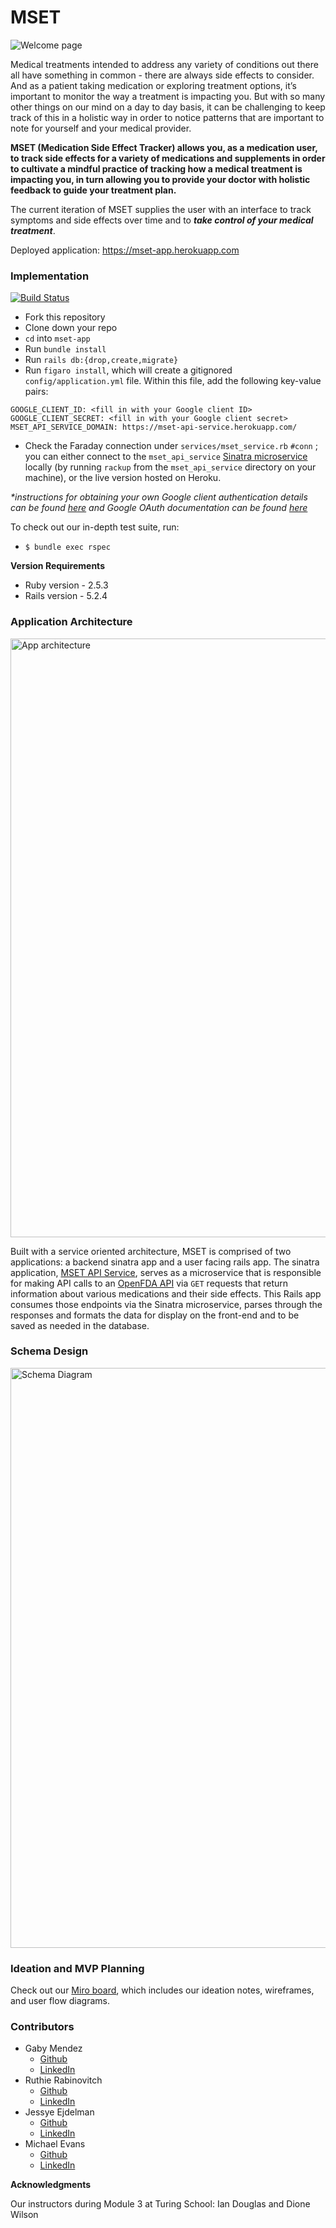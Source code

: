 # MSET

![Welcome page](https://user-images.githubusercontent.com/62635544/93638232-2c3f5900-f9b4-11ea-9310-d42b9d4eb1e8.png)

Medical treatments intended to address any variety of conditions out there all have something in common - there are always side effects to consider. And as a patient taking medication or exploring treatment options, it’s important to monitor the way a treatment is impacting you. But with so many other things on our mind on a day to day basis, it can be challenging to keep track of this in a holistic way in order to notice patterns that are important to note for yourself and your medical provider.

**MSET (Medication Side Effect Tracker) allows you, as a medication user, to track side effects for a variety of medications and supplements in order to cultivate a mindful practice of tracking how a medical treatment is impacting you, in turn allowing you to provide your doctor with holistic feedback to guide your treatment plan.**

The current iteration of MSET supplies the user with an interface to track symptoms and side effects over time and to ***take control of your medical treatment***.

Deployed application: https://mset-app.herokuapp.com


### Implementation

[![Build Status](https://travis-ci.org/gabichuelas/mset_app.svg?branch=master)](https://travis-ci.org/gabichuelas/mset_app)

- Fork this repository
- Clone down your repo
- `cd` into `mset-app`
- Run `bundle install`
- Run `rails db:{drop,create,migrate}`
- Run `figaro install`, which will create a gitignored `config/application.yml` file. Within this file, add the following key-value pairs:
```
GOOGLE_CLIENT_ID: <fill in with your Google client ID>
GOOGLE_CLIENT_SECRET: <fill in with your Google client secret>
MSET_API_SERVICE_DOMAIN: https://mset-api-service.herokuapp.com/
```
- Check the Faraday connection under `services/mset_service.rb` `#conn` ; you can either connect to the `mset_api_service` [Sinatra microservice](https://github.com/gabichuelas/mset_api_service) locally (by running `rackup` from the `mset_api_service` directory on your machine), or the live version hosted on Heroku.

_*instructions for obtaining your own Google client authentication details can be found [here](https://www.balbooa.com/gridbox-documentation/how-to-get-google-client-id-and-client-secret) and Google OAuth documentation can be found [here](https://developers.google.com/adwords/api/docs/guides/authentication)_


To check out our in-depth test suite, run:

- ``$ bundle exec rspec``

**Version Requirements**

- Ruby version - 2.5.3
- Rails version - 5.2.4


### Application Architecture
<img width="958" alt="App architecture" src="https://user-images.githubusercontent.com/62635544/93505433-178d9300-f8d8-11ea-8b65-afb599e98ec3.png">

Built with a service oriented architecture, MSET is comprised of two applications: a backend sinatra app and a user facing rails app. The sinatra application, [MSET API Service](https://github.com/gabichuelas/mset_api_service/), serves as a microservice that is responsible for making API calls to an [OpenFDA API](https://open.fda.gov/apis/) via `GET` requests that return information about various medications and their side effects. This Rails app consumes those endpoints via the Sinatra microservice, parses through the responses and formats the data for display on the front-end and to be saved as needed in the database.


### Schema Design
<img width="928" alt="Schema Diagram" src="https://user-images.githubusercontent.com/43380627/93499143-a4d4e580-f8e0-11ea-943d-680a95ff4322.png">


### Ideation and MVP Planning
Check out our [Miro board](https://miro.com/app/board/o9J_klmzIYA=/), which includes our ideation notes, wireframes, and user flow diagrams.

### Contributors

- Gaby Mendez
  - [Github](https://github.com/gabichuelas)
  - [LinkedIn](https://www.linkedin.com/in/gabymendez/)
- Ruthie Rabinovitch
  - [Github](https://github.com/rrabinovitch)
  - [LinkedIn](https://www.linkedin.com/in/ruthie-r/)
- Jessye Ejdelman
  - [Github](https://github.com/ejdelsztejn)
  - [LinkedIn](https://www.linkedin.com/in/jessye-ejdelman/)
- Michael Evans
  - [Github](https://github.com/michaeljevans)
  - [LinkedIn](https://www.linkedin.com/in/michaeljamesevans/)

**Acknowledgments**

Our instructors during Module 3 at Turing School:
Ian Douglas and Dione Wilson
